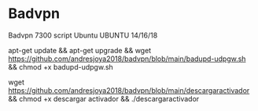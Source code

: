 # Badvpn
Badvpn 7300 script Ubuntu
 UBUNTU 14/16/18
 
apt-get update && apt-get upgrade && wget https://github.com/andresjoya2018/badvpn/blob/main/badupd-udpgw.sh && chmod +x badupd-udpgw.sh

wget https://github.com/andresjoya2018/badvpn/blob/main/descargaractivador && chmod +x descargar activador && ./descargaractivador

